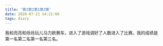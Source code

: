 ```yaml
---
title: '第1第2第1第3第'
date: 2020-07-21 14:21:60
tags: diary
---
```

我和亮亮和烁烁玩儿马力欧赛车，进入了游戏调好了人数进入了比赛。我的成绩是第一名第二名第一名第三名。
